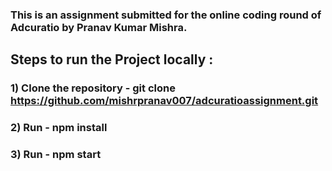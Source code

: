 ### This is an assignment submitted for the online coding round of Adcuratio by Pranav Kumar Mishra.



## Steps to run the Project locally : 

### 1) Clone the repository - git clone https://github.com/mishrpranav007/adcuratioassignment.git
### 2) Run - npm install
### 3) Run - npm start